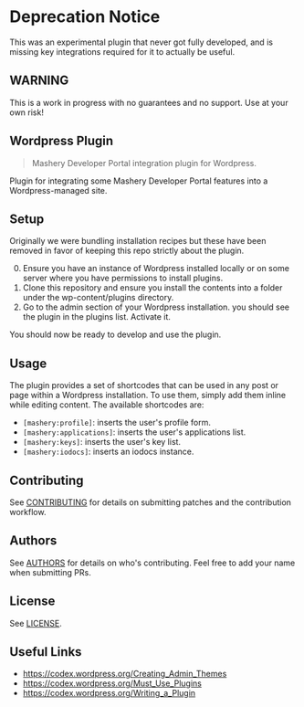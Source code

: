 # Deprecation Notice

This was an experimental plugin that never got fully developed, and is missing key integrations required for it to actually be useful.

## WARNING

This is a work in progress with no guarantees and no support. Use at your own
risk!

## Wordpress Plugin
> Mashery Developer Portal integration plugin for Wordpress.

Plugin for integrating some Mashery Developer Portal features into a
Wordpress-managed site.

## Setup

Originally we were bundling installation recipes but these have been removed in
favor of keeping this repo strictly about the plugin.

0. Ensure you have an instance of Wordpress installed locally or on some server
where you have permissions to install plugins.
0. Clone this repository and ensure you install the contents into a folder under
the wp-content/plugins directory.
0. Go to the admin section of your Wordpress installation. you should see the
plugin in the plugins list. Activate it.

You should now be ready to develop and use the plugin.

## Usage

The plugin provides a set of shortcodes that can be used in any post or page
within a Wordpress installation. To use them, simply add them inline while
editing content. The available shortcodes are:

* `[mashery:profile]`: inserts the user's profile form.
* `[mashery:applications]`: inserts the user's applications list.
* `[mashery:keys]`: inserts the user's key list.
* `[mashery:iodocs]`: inserts an iodocs instance.

## Contributing

See [CONTRIBUTING](CONTRIBUTING.md) for details on submitting patches and the
contribution workflow.

## Authors

See [AUTHORS](AUTHORS) for details on who's contributing. Feel free to add your
name when submitting PRs.

## License

See [LICENSE](LICENSE).

## Useful Links

* https://codex.wordpress.org/Creating_Admin_Themes
* https://codex.wordpress.org/Must_Use_Plugins
* https://codex.wordpress.org/Writing_a_Plugin

